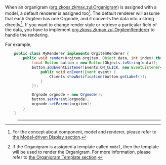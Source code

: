 When an organigram ([org.zkoss.zkmax.zul.Organigram](https://www.zkoss.org/javadoc/latest/zk/org/zkoss/zkmax/zul/Organigram.html))
is assigned with a model, a default renderer is assigned too[^1]. The
default renderer will assume that each Orgitem has one Orgnode, and it
converts the data into a string directly[^2]. If you want to change
render style or retrieve a particular field of the data, you have to
implement
[org.zkoss.zkmax.zul.OrgitemRenderer](https://www.zkoss.org/javadoc/latest/zk/org/zkoss/zkmax/zul/OrgitemRenderer.html)
to handle the rendering.

For example,

```java
    public class MyRenderer implements OrgitemRenderer {
        public void render(Orgitem orgitem, Object data, int index) throws Exception {
            final Button button = new Button(Objects.toString(data));
            button.addEventListener(Events.ON_CLICK, new EventListener<Event>() {
                public void onEvent(Event event) {
                    Clients.showNotification(button.getLabel());
                }
            });

            Orgnode orgnode = new Orgnode();
            button.setParent(orgnode);
            orgnode.setParent(orgitem);
        }
    }
```

> ------------------------------------------------------------------------
>
> <references/>

[^1]: For the concept about component, model and renderer, please refer
    to [the Model-driven Display section]({{site.baseurl}}/zk_dev_ref/mvc/list_model#Model-driven_Display).

[^2]: If the Organigram is assigned a template called `model`, then the
    template will be used to render the Organigram. For more
    information, please refer to [the Organigram Template section]({{site.baseurl}}/zk_dev_ref/mvc/organigram_template).
